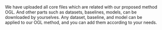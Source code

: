 We have uploaded all core files which are related with our proposed method OGL. And other parts such as datasets, baselines, models, can be downloaded by yourselves. Any dataset, baseline, and model can be applied to our OGL method, and you can add them according to your needs.


<!---
OGLcode/OGLcode is a ✨ special ✨ repository because its `README.md` (this file) appears on your GitHub profile.
You can click the Preview link to take a look at your changes.
--->
